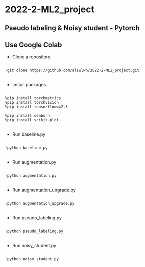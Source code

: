 # 2022-2-ML2_project

## Pseudo labeling & Noisy student - Pytorch

## Use Google Colab

- Clone a repository 
<pre>
<code>
!git clone https://github.com/alswlwh/2022-2-ML2_project.git
</code>
</pre>

- Install packages
<pre>
<code>
%pip install torchmetrics
%pip install torchvision
%pip install tensorflow==2.3

%pip install seaborn
%pip install scikit-plot
</code>
</pre>

- Run baseline.py
<pre>
<code>
!python baseline.py
</code>
</pre>

- Run augmentation.py
<pre>
<code>
!python augmentation.py
</code>
</pre>

- Run augmentation_upgrade.py
<pre>
<code>
!python augmentation_upgrade.py
</code>
</pre>

- Run pseudo_labeling.py
<pre>
<code>
!python pseudo_labeling.py
</code>
</pre>

- Run noisy_student.py
<pre>
<code>
!python noisy_student.py
</code>
</pre>
